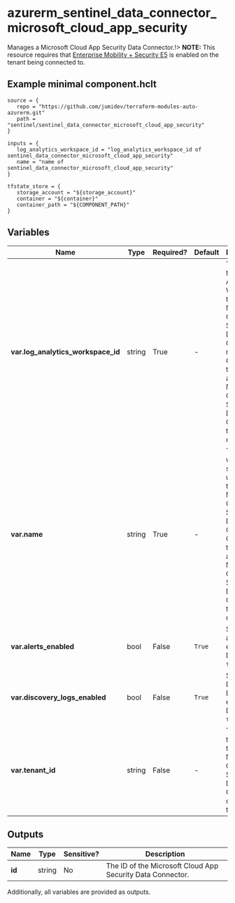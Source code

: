 # azurerm_sentinel_data_connector_microsoft_cloud_app_security

Manages a Microsoft Cloud App Security Data Connector.!> **NOTE:** This resource requires that [Enterprise Mobility + Security E5](https://www.microsoft.com/en-us/microsoft-365/enterprise-mobility-security) is enabled on the tenant being connected to.

## Example minimal component.hclt

```hcl
source = {
   repo = "https://github.com/jumidev/terraform-modules-auto-azurerm.git" 
   path = "sentinel/sentinel_data_connector_microsoft_cloud_app_security" 
}

inputs = {
   log_analytics_workspace_id = "log_analytics_workspace_id of sentinel_data_connector_microsoft_cloud_app_security" 
   name = "name of sentinel_data_connector_microsoft_cloud_app_security" 
}

tfstate_store = {
   storage_account = "${storage_account}" 
   container = "${container}" 
   container_path = "${COMPONENT_PATH}" 
}

```

## Variables

| Name | Type | Required? |  Default  |  Description |
| ---- | ---- | --------- |  ----------- | ----------- |
| **var.log_analytics_workspace_id** | string | True | -  |  The ID of the Log Analytics Workspace that this Microsoft Cloud App Security Data Connector resides in. Changing this forces a new Microsoft Cloud App Security Data Connector to be created. | 
| **var.name** | string | True | -  |  The name which should be used for this Microsoft Cloud App Security Data Connector. Changing this forces a new Microsoft Cloud App Security Data Connector to be created. | 
| **var.alerts_enabled** | bool | False | `True`  |  Should the alerts be enabled? Defaults to `true`. | 
| **var.discovery_logs_enabled** | bool | False | `True`  |  Should the Discovery Logs be enabled? Defaults to `true`. | 
| **var.tenant_id** | string | False | -  |  The ID of the Tenant that this Microsoft Cloud App Security Data Connector connects to. | 



## Outputs

| Name | Type | Sensitive? | Description |
| ---- | ---- | --------- | --------- |
| **id** | string | No  | The ID of the Microsoft Cloud App Security Data Connector. | 

Additionally, all variables are provided as outputs.
